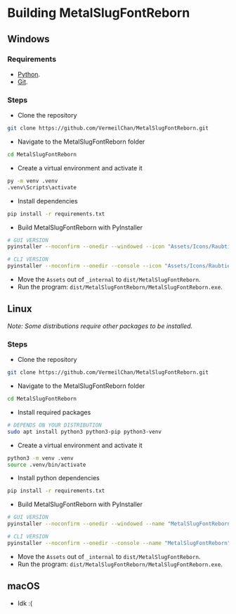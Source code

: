 # Building MetalSlugFontReborn

## Windows

### Requirements

- [Python](https://www.python.org/downloads/).
- [Git](https://gitforwindows.org/).

### Steps

- Clone the repository

```sh
git clone https://github.com/VermeilChan/MetalSlugFontReborn.git
```

- Navigate to the MetalSlugFontReborn folder

```sh
cd MetalSlugFontReborn
```

- Create a virtual environment and activate it

```sh
py -m venv .venv
.venv\Scripts\activate
```

- Install dependencies

```sh
pip install -r requirements.txt
```

- Build MetalSlugFontReborn with PyInstaller

```sh
# GUI VERSION
pyinstaller --noconfirm --onedir --windowed --icon "Assets/Icons/Raubtier.ico" --name "MetalSlugFontReborn" --clean --version-file "versionfile.txt" --add-data "Assets;Assets/" --add-data "Src/constants.py;." --add-data "Src/main.py;."  "Src/windowed-version.py"

# CLI VERSION
pyinstaller --noconfirm --onedir --console --icon "Assets/Icons/Raubtier.ico" --name "MetalSlugFontReborn" --clean --version-file "versionfile.txt" --add-data "Assets;Assets/" --add-data "Src/constants.py;." --add-data "Src/main.py;." "Src/console-version.py"
```

- Move the `Assets` out of `_internal` to `dist/MetalSlugFontReborn`.
- Run the program: `dist/MetalSlugFontReborn/MetalSlugFontReborn.exe`.

## Linux

_Note: Some distributions require other packages to be installed._

### Steps

- Clone the repository

```sh
git clone https://github.com/VermeilChan/MetalSlugFontReborn.git
```

- Navigate to the MetalSlugFontReborn folder

```sh
cd MetalSlugFontReborn
```

- Install required packages

```sh
# DEPENDS ON YOUR DISTRIBUTION
sudo apt install python3 python3-pip python3-venv
```

- Create a virtual environment and activate it

```sh
python3 -m venv .venv
source .venv/bin/activate
```

- Install python dependencies

```sh
pip install -r requirements.txt
```

- Build MetalSlugFontReborn with PyInstaller

```sh
# GUI VERSION
pyinstaller --noconfirm --onedir --windowed --name "MetalSlugFontReborn" --clean --add-data "Assets:Assets/" --add-data "Src/constants.py:." --add-data "Src/main.py:."  "Src/windowed-version.py"

# CLI VERSION
pyinstaller --noconfirm --onedir --console --name "MetalSlugFontReborn" --clean --add-data "Assets:Assets/" --add-data "Src/constants.py:." --add-data "Src/main.py:." "Src/console-version.py"
```

- Move the `Assets` out of `_internal` to `dist/MetalSlugFontReborn`.
- Run the program: `dist/MetalSlugFontReborn/MetalSlugFontReborn.exe`.

## macOS

- Idk :(